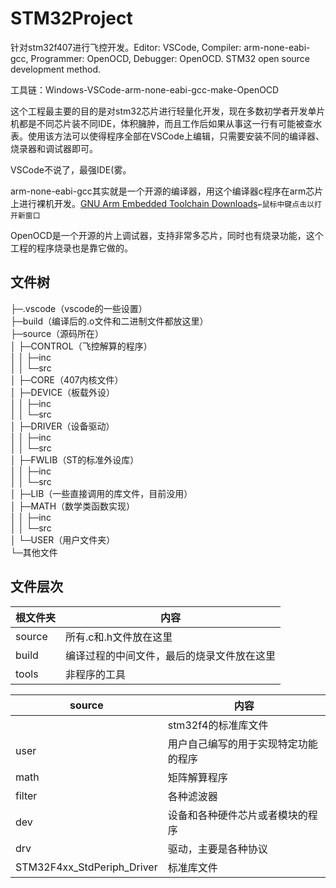 # STM32Project
针对stm32f407进行飞控开发。Editor: VSCode, Compiler: arm-none-eabi-gcc, Programmer: OpenOCD, Debugger: OpenOCD. STM32 open source development method.

工具链：Windows-VSCode-arm-none-eabi-gcc-make-OpenOCD

这个工程最主要的目的是对stm32芯片进行轻量化开发，现在多数初学者开发单片机都是不同芯片装不同IDE，体积臃肿，而且工作后如果从事这一行有可能被查水表。使用该方法可以使得程序全部在VSCode上编辑，只需要安装不同的编译器、烧录器和调试器即可。

VSCode不说了，最强IDE(雾。

arm-none-eabi-gcc其实就是一个开源的编译器，用这个编译器c程序在arm芯片上进行裸机开发。[GNU Arm Embedded Toolchain Downloads](https://developer.arm.com/tools-and-software/open-source-software/developer-tools/gnu-toolchain/gnu-rm/downloads)`←鼠标中键点击以打开新窗口`

OpenOCD是一个开源的片上调试器，支持非常多芯片，同时也有烧录功能，这个工程的程序烧录也是靠它做的。

## 文件树
├─.vscode（vscode的一些设置）  
├─build（编译后的.o文件和二进制文件都放这里）  
├─source（源码所在）  
│  ├─CONTROL（飞控解算的程序）  
│  │  ├─inc  
│  │  └─src  
│  ├─CORE（407内核文件）  
│  ├─DEVICE（板载外设）  
│  │  ├─inc  
│  │  └─src  
│  ├─DRIVER（设备驱动）  
│  │  ├─inc  
│  │  └─src  
│  ├─FWLIB（ST的标准外设库）  
│  │  ├─inc  
│  │  └─src  
│  ├─LIB（一些直接调用的库文件，目前没用）  
│  ├─MATH（数学类函数实现）  
│  │  ├─inc  
│  │  └─src  
│  └─USER（用户文件夹）  
└─其他文件

## 文件层次
|根文件夹|内容|
|-|-|
|source|所有.c和.h文件放在这里|
|build|编译过程的中间文件，最后的烧录文件放在这里|
|tools|非程序的工具|

|source|内容|
|-|-|
||stm32f4的标准库文件|
|user|用户自己编写的用于实现特定功能的程序|
|math|矩阵解算程序|
|filter|各种滤波器|
|dev|设备和各种硬件芯片或者模块的程序|
|drv|驱动，主要是各种协议|
|STM32F4xx_StdPeriph_Driver|标准库文件|
